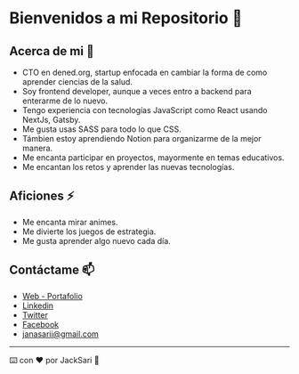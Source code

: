 # Bienvenidos a mi Repositorio 👋

## Acerca de mi 🚀
* CTO en dened.org, startup enfocada en cambiar la forma de como aprender ciencias de la salud.
* Soy frontend developer, aunque a veces entro a backend para enterarme de lo nuevo.
* Tengo experiencia con tecnologías JavaScript como React usando NextJs, Gatsby.
* Me gusta usas SASS para todo lo que CSS.
* Támbien estoy aprendiendo Notion para organizarme de la mejor manera.
* Me encanta participar en proyectos, mayormente en temas educativos.
* Me encantan los retos y aprender las nuevas tecnologías.
## Aficiones ⚡
* Me encanta mirar animes.
* Me divierte los juegos de estrategia.
* Me gusta aprender algo nuevo cada día.
## Contáctame 📫

* [Web - Portafolio](https://jacksari.com/)
* [Linkedin](https://www.linkedin.com/in/jacksari/)
* [Twitter](https://twitter.com/sari_jack)
* [Facebook](https://www.facebook.com/jack.sari.37/)
* janasarii@gmail.com
-----------------------------------------
⌨️ con ❤️ por JackSari 👋
